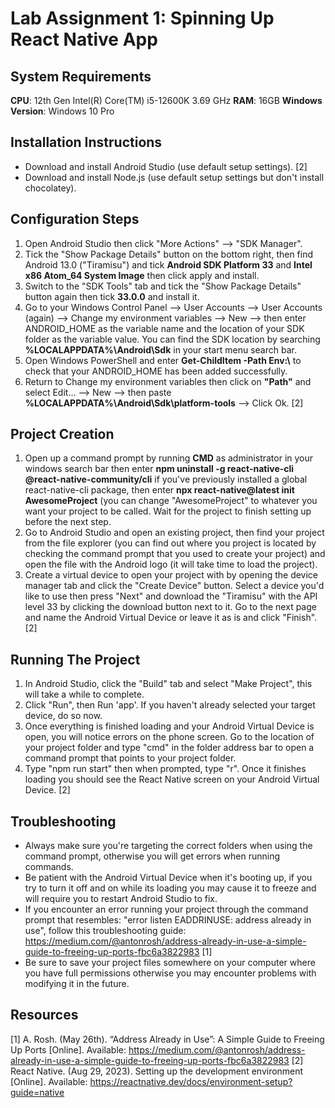 # Lab Assignment 1: Spinning Up React Native App

## System Requirements
**CPU**: 12th Gen Intel(R) Core(TM) i5-12600K   3.69 GHz
**RAM**: 16GB
**Windows Version**: Windows 10 Pro

## Installation Instructions
* Download and install Android Studio (use default setup settings). [2]
* Download and install Node.js (use default setup settings but don't install chocolatey).

## Configuration Steps
1. Open Android Studio then click "More Actions" --> "SDK Manager".
2. Tick the "Show Package Details" button on the bottom right, then find Android 13.0 ("Tiramisu") and tick **Android SDK Platform 33** and **Intel x86 Atom_64 System Image** then click apply and install.
3. Switch to the "SDK Tools" tab and tick the "Show Package Details" button again then tick **33.0.0** and install it.
4. Go to your Windows Control Panel --> User Accounts --> User Accounts (again) --> Change my environment variables --> New --> then enter ANDROID_HOME as the variable name and the location of your SDK folder as the variable value. You can find the SDK location by searching **%LOCALAPPDATA%\Android\Sdk** in your start menu search bar.
5. Open Windows PowerShell and enter **Get-ChildItem -Path Env:\\** to check that your ANDROID_HOME has been added successfully. 
6. Return to Change my environment variables then click on **"Path"** and select Edit... --> New --> then paste **%LOCALAPPDATA%\Android\Sdk\platform-tools** --> Click Ok. [2]

## Project Creation
1. Open up a command prompt by running **CMD** as administrator in your windows search bar then enter **npm uninstall -g react-native-cli @react-native-community/cli** if you've previously installed a global react-native-cli package, then enter **npx react-native@latest init AwesomeProject** (you can change "AwesomeProject" to whatever you want your project to be called. Wait for the project to finish setting up before the next step.
2. Go to Android Studio and open an existing project, then find your project from the file explorer (you can find out where you project is located by checking the command prompt that you used to create your project) and open the file with the Android logo (it will take time to load the project).
3. Create a virtual device to open your project with by opening the device manager tab and click the "Create Device" button. Select a device you'd like to use then press "Next" and download the "Tiramisu" with the API level 33 by clicking the download button next to it. Go to the next page and name the Android Virtual Device or leave it as is and click "Finish". [2]

## Running The Project
1. In Android Studio, click the "Build" tab and select "Make Project", this will take a while to complete.
2. Click "Run", then Run 'app'. If you haven't already selected your target device, do so now.
3. Once everything is finished loading and your Android Virtual Device is open, you will notice errors on the phone screen. Go to the location of your project folder and type "cmd" in the folder address bar to open a command prompt that points to your project folder.
4. Type "npm run start" then when prompted, type "r". Once it finishes loading you should see the React Native screen on your Android Virtual Device. [2]

## Troubleshooting
* Always make sure you're targeting the correct folders when using the command prompt, otherwise you will get errors when running commands.
* Be patient with the Android Virtual Device when it's booting up, if you try to turn it off and on while its loading you may cause it to freeze and will require you to restart Android Studio to fix.
* If you encounter an error running your project through the command prompt that resembles: "error listen EADDRINUSE: address already in use", follow this troubleshooting guide: https://medium.com/@antonrosh/address-already-in-use-a-simple-guide-to-freeing-up-ports-fbc6a3822983 [1]
* Be sure to save your project files somewhere on your computer where you have full permissions otherwise you may encounter problems with modifying it in the future.

## Resources
[1] A. Rosh.  (May 26th). “Address Already in Use”: A Simple Guide to Freeing Up Ports [Online]. Available: https://medium.com/@antonrosh/address-already-in-use-a-simple-guide-to-freeing-up-ports-fbc6a3822983
[2] React Native. (Aug 29, 2023). Setting up the development environment [Online]. Available: https://reactnative.dev/docs/environment-setup?guide=native
